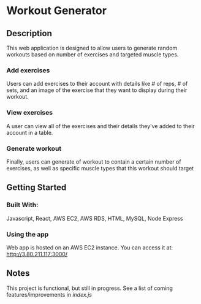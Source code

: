 # Workout Generator

## Description

This web application is designed to allow users to generate random workouts based on number of exercises and targeted muscle types.

### Add exercises
Users can add exercises to their account with details like # of reps, # of sets, and an image of the exercise that they want to display during their workout.
### View exercises
A user can view all of the exercises and their details they've added to their account in a table.
### Generate workout
Finally, users can generate of workout to contain a certain 
number of exercises, as well as specific muscle types that this workout should target

## Getting Started

### Built With:
Javascript, React, AWS EC2, AWS RDS, HTML, MySQL, Node Express

### Using the app
Web app is hosted on an AWS EC2 instance. You can access it at: http://3.80.211.117:3000/

## Notes
This project is functional, but still in progress. See a list of coming features/improvements in *index.js*

